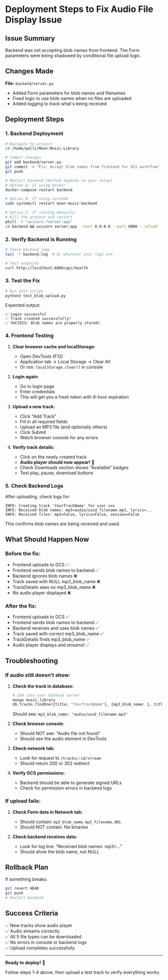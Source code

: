 # Deployment Steps to Fix Audio File Display Issue

## Issue Summary
Backend was not accepting blob names from frontend. The Form parameters were being shadowed by conditional file upload logic.

## Changes Made
**File:** `backend/server.py`
- Added Form parameters for blob names and filenames
- Fixed logic to use blob names when no files are uploaded
- Added logging to track what's being received

## Deployment Steps

### 1. Backend Deployment

```bash
# Navigate to project
cd /home/palli/Moon-Music-Library

# Commit changes
git add backend/server.py
git commit -m "Fix: Accept blob names from frontend for GCS workflow"
git push

# Restart backend (method depends on your setup)
# Option A: If using Docker
docker-compose restart backend

# Option B: If using systemd
sudo systemctl restart moon-music-backend

# Option C: If running manually
# Kill the process and restart
pkill -f "uvicorn.*server:app"
cd backend && uvicorn server:app --host 0.0.0.0 --port 8000 --reload
```

### 2. Verify Backend is Running

```bash
# Check backend logs
tail -f backend.log  # Or wherever your logs are

# Test endpoint
curl http://localhost:8000/api/health
```

### 3. Test the Fix

```bash
# Run test script
python3 test_blob_upload.py
```

Expected output:
```
✅ Login successful
✅ Track created successfully!
✅ SUCCESS: Blob names are properly stored!
```

### 4. Frontend Testing

1. **Clear browser cache and localStorage:**
   - Open DevTools (F12)
   - Application tab → Local Storage → Clear All
   - Or run: `localStorage.clear()` in console

2. **Login again:**
   - Go to login page
   - Enter credentials
   - This will get you a fresh token with 8-hour expiration

3. **Upload a new track:**
   - Click "Add Track"
   - Fill in all required fields
   - Upload an MP3 file (and optionally others)
   - Click Submit
   - Watch browser console for any errors

4. **Verify track details:**
   - Click on the newly created track
   - **Audio player should now appear!** 🎵
   - Check Downloads section shows "Available" badges
   - Test play, pause, download buttons

### 5. Check Backend Logs

After uploading, check logs for:
```
INFO: Creating track 'YourTrackName' for user xxx
INFO: Received blob names: mp3=audio/uuid_filename.mp3, lyrics=...
INFO: Received files: mp3=False, lyrics=False, session=False
```

This confirms blob names are being received and used.

## What Should Happen Now

### Before the fix:
- Frontend uploads to GCS ✅
- Frontend sends blob names to backend ✅
- Backend ignores blob names ❌
- Track saved with NULL mp3_blob_name ❌
- TrackDetails sees no mp3_blob_name ❌
- No audio player displayed ❌

### After the fix:
- Frontend uploads to GCS ✅
- Frontend sends blob names to backend ✅
- Backend receives and uses blob names ✅
- Track saved with correct mp3_blob_name ✅
- TrackDetails finds mp3_blob_name ✅
- Audio player displays and streams! ✅

## Troubleshooting

### If audio still doesn't show:

1. **Check the track in database:**
   ```bash
   # SSH into your backend server
   mongo music_library
   db.tracks.findOne({title: "YourTrackName"}, {mp3_blob_name: 1, title: 1})
   ```
   Should see: `mp3_blob_name: "audio/uuid_filename.mp3"`

2. **Check browser console:**
   - Should NOT see: "Audio file not found"
   - Should see the audio element in DevTools

3. **Check network tab:**
   - Look for request to `/tracks/:id/stream`
   - Should return 200 or 302 redirect

4. **Verify GCS permissions:**
   - Backend should be able to generate signed URLs
   - Check for permission errors in backend logs

### If upload fails:

1. **Check Form data in Network tab:**
   - Should contain: `mp3_blob_name`, `mp3_filename`, etc.
   - Should NOT contain: file binaries

2. **Check backend receives data:**
   - Look for log line: "Received blob names: mp3=..."
   - Should show the blob name, not NULL

## Rollback Plan

If something breaks:

```bash
git revert HEAD
git push
# Restart backend
```

## Success Criteria

✅ New tracks show audio player  
✅ Audio streams correctly  
✅ All 5 file types can be downloaded  
✅ No errors in console or backend logs  
✅ Upload completes successfully  

---

**Ready to deploy!** 🚀

Follow steps 1-4 above, then upload a test track to verify everything works.

